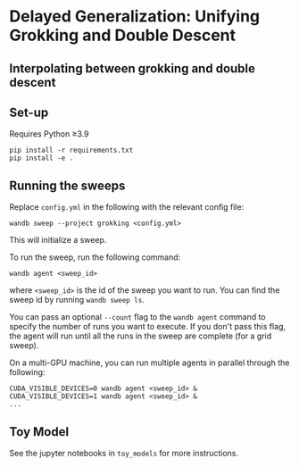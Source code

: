 # Delayed Generalization: Unifying Grokking and Double Descent

## Interpolating between grokking and double descent

## Set-up 

Requires Python ≥3.9


```shell
pip install -r requirements.txt
pip install -e .
```

## Running the sweeps

Replace `config.yml` in the following with the relevant config file:

```shell
wandb sweep --project grokking <config.yml>
```

This will initialize a sweep. 

To run the sweep, run the following command:

```shell
wandb agent <sweep_id>
```

where `<sweep_id>` is the id of the sweep you want to run. You can find the sweep id by running `wandb sweep ls`.

You can pass an optional `--count` flag to the `wandb agent` command to specify the number of runs you want to execute. If you don't pass this flag, the agent will run until all the runs in the sweep are complete (for a grid sweep).

On a multi-GPU machine, you can run multiple agents in parallel through the following:

```shell
CUDA_VISIBLE_DEVICES=0 wandb agent <sweep_id> &
CUDA_VISIBLE_DEVICES=1 wandb agent <sweep_id> &
...
```

## Toy Model

See the jupyter notebooks in `toy_models` for more instructions.

